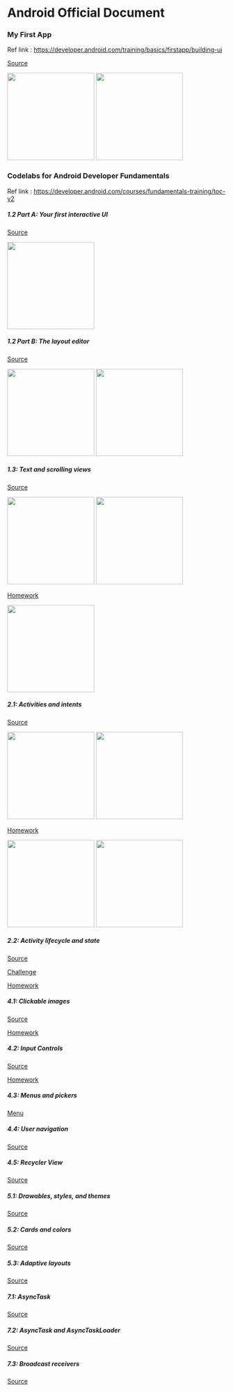 # Android Official Document

### My First App

Ref link :  https://developer.android.com/training/basics/firstapp/building-ui


[Source](./MyFirstApp)

<img src="./MyFirstApp/my_first_app_1.png" width="200"/> <img src="./MyFirstApp/my_first_app_2.png" width="200"/>


### Codelabs for Android Developer Fundamentals

Ref link : https://developer.android.com/courses/fundamentals-training/toc-v2


##### 1.2 Part A: Your first interactive UI  
[Source](./HelloToast)


<img src="./HelloToast/demo1.png" width="200"/>

##### 1.2 Part B: The layout editor  
[Source](./HelloConstraint)


<img src="./HelloConstraint/demo1.png" width="200"/> <img src="./HelloConstraint/demo2.png" width="200"/>

##### 1.3: Text and scrolling views
[Source](./android_fundamentals_01_3)  

<img src="./android_fundamentals_01_3/demo1.png" width="200"/> <img src="./android_fundamentals_01_3/demo2.png" width="200"/>

[Homework](./android_fundamentals_01_3)  

<img src="./android_fundamentals_01_3_homework/demo1.png" width="200"/>

##### 2.1: Activities and intents
[Source](./android_fundamentals_02_1)  

<img src="./android_fundamentals_02_1/demo1.png" width="200"/> <img src="./android_fundamentals_02_1/demo2.png" width="200"/>

[Homework](./android_fundamentals_02_1_homework)  

<img src="./android_fundamentals_02_1_homework/demo1.png" width="200"/> <img src="./android_fundamentals_02_1_homework/demo2.png" width="200"/>

##### 2.2: Activity lifecycle and state
[Source](./android_fundamentals_02_2)    

[Challenge](./android_fundamentals_02_2_challenge)  

[Homework](./android_fundamentals_02_2_homework)  


##### 4.1: Clickable images
[Source](./android_fundamentals_04_1)    

[Homework](./android_fundamentals_04_1_homework)   

##### 4.2: Input Controls
[Source](./android_fundamentals_04_2)     

[Homework](./android_fundamentals_04_2_homework)  

##### 4.3: Menus and pickers
[Menu](./android_fundamentals_04_3)     

##### 4.4: User navigation
[Source](./android_fundamentals_04_4)    

##### 4.5: Recycler View
[Source](./android_fundamentals_04_5)  

##### 5.1: Drawables, styles, and themes
[Source](./android_fundamentals_05_1)  

##### 5.2: Cards and colors
[Source](./android_fundamentals_05_2)  

##### 5.3: Adaptive layouts
[Source](./android_fundamentals_05_3)  


##### 7.1: AsyncTask
[Source](./android_fundamentals_07_1)  

##### 7.2: AsyncTask and AsyncTaskLoader
[Source](./android_fundamentals_07_2)  

##### 7.3: Broadcast receivers
[Source](./android_fundamentals_07_3)  
